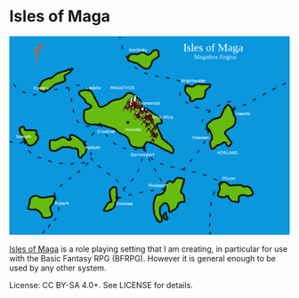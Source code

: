 Isles of Maga
=============
![Region Map](region-map.png)

[Isles of Maga](story.md) is a role playing setting that I am creating, in particular for use with the Basic Fantasy RPG (BFRPG). However it is general enough to be used by any other system.

License: CC BY-SA 4.0+. See LICENSE for details.
